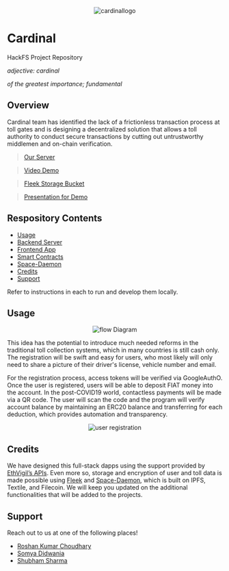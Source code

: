 <div align="center"> <img src="https://imgur.com/4cIXYg0.png" title="cardinallogo" alt="cardinallogo"></div>

# Cardinal
HackFS Project Repository

*adjective: cardinal*

*of the greatest importance; fundamental*
## Overview 
Cardinal team has identified the lack of a frictionless transaction process at toll gates and is designing a decentralized solution that allows a toll authority to conduct secure transactions by cutting out untrustworthy middlemen and on-chain verification.

> [Our Server](https://tollbotv4.herokuapp.com/)

> [Video Demo](https://youtu.be/WrkGegUPHh4)

> [Fleek Storage Bucket](https://shubidiwoop-team-bucket.storage.fleek.co/)

> [Presentation for Demo](https://www.slideshare.net/secret/5xHXJY2dLcnv7l)

## Respository Contents

- [Usage](#usage)
- [Backend Server](https://github.com/shubidiwoop/cardinal/tree/master/Backend%20Server)
- [Frontend App](https://github.com/shubidiwoop/cardinal/tree/master/Frontend%20App)
- [Smart Contracts](https://github.com/shubidiwoop/cardinal/tree/master/Smart%20Contracts)
- [Space-Daemon](https://github.com/shubidiwoop/cardinal/tree/master/Space-Daemon)
- [Credits](#credits)
- [Support](#support)

Refer to instructions in each to run and develop them locally.

## Usage

<div align="center"> <img src="https://imgur.com/yuhQa3a.png" alt="flow Diagram"></div>

 This idea has the potential to introduce much needed reforms in the traditional toll collection systems, which in many countries is still cash only. The registration will be swift and easy for users, who most likely will only need to share a picture of their driver's license, vehicle number and email.
 
 For the registration process, access tokens will be verified via GoogleAuthO. Once the user is registered, users will be able to deposit FIAT money into the account. In the post-COVID19 world, contactless payments will be made via a QR code. The user will scan the code and the program will verify account balance by maintaining an ERC20 balance and transferring for each deduction, which provides automation and transparency.
<div align="center"> <img src="https://imgur.com/8rVepfb.png" alt="user registration"></div>

## Credits

We have designed this full-stack dapps using the support provided by [EthVigil’s APIs](https://ethvigil.com/). 
Even more so, storage and encryption of user and toll data is made possible using [Fleek](https://docs.fleek.co/) and [Space-Daemon](https://github.com/FleekHQ/space-daemon), which is built on IPFS, Textile, and Filecoin. We will keep you updated on the additional functionalities that will be added to the projects.

## Support 

Reach out to us at one of the following places!
* [Roshan Kumar Choudhary](https://github.com/RoshanKumarChoudhary)
* [Somya Didwania](https://github.com/somyadidwania)
* [Shubham Sharma](https://github.com/shubidiwoop)







